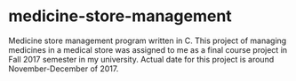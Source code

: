 # medicine-store-management
Medicine store management program written in C. This project of managing medicines in a medical store was assigned to me as a final course project in Fall 2017 semester in my university. Actual date for this project is around November-December of 2017. 


